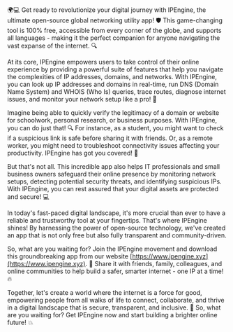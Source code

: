🌍💻 Get ready to revolutionize your digital journey with IPEngine, the ultimate open-source global networking utility app! 🛡️ This game-changing tool is 100% free, accessible from every corner of the globe, and supports all languages - making it the perfect companion for anyone navigating the vast expanse of the internet. 🔍

At its core, IPEngine empowers users to take control of their online experience by providing a powerful suite of features that help you navigate the complexities of IP addresses, domains, and networks. With IPEngine, you can look up IP addresses and domains in real-time, run DNS (Domain Name System) and WHOIS (Who Is) queries, trace routes, diagnose internet issues, and monitor your network setup like a pro! 📡

Imagine being able to quickly verify the legitimacy of a domain or website for schoolwork, personal research, or business purposes. With IPEngine, you can do just that! 🔍 For instance, as a student, you might want to check if a suspicious link is safe before sharing it with friends. Or, as a remote worker, you might need to troubleshoot connectivity issues affecting your productivity. IPEngine has got you covered! 🚀

But that's not all. This incredible app also helps IT professionals and small business owners safeguard their online presence by monitoring network setups, detecting potential security threats, and identifying suspicious IPs. With IPEngine, you can rest assured that your digital assets are protected and secure! 💻

In today's fast-paced digital landscape, it's more crucial than ever to have a reliable and trustworthy tool at your fingertips. That's where IPEngine shines! By harnessing the power of open-source technology, we've created an app that is not only free but also fully transparent and community-driven.

So, what are you waiting for? Join the IPEngine movement and download this groundbreaking app from our website [https://www.ipengine.xyz](https://www.ipengine.xyz). 📲 Share it with friends, family, colleagues, and online communities to help build a safer, smarter internet - one IP at a time! 🔥

Together, let's create a world where the internet is a force for good, empowering people from all walks of life to connect, collaborate, and thrive in a digital landscape that is secure, transparent, and inclusive. 🌟 So, what are you waiting for? Get IPEngine now and start building a brighter online future! 💥